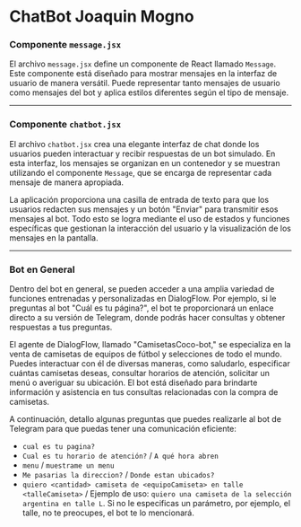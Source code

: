 # ChatBot Joaquin Mogno
### Componente `message.jsx`

El archivo `message.jsx` define un componente de React llamado `Message`. Este componente está diseñado para mostrar mensajes en la interfaz de usuario de manera versátil. Puede representar tanto mensajes de usuario como mensajes del bot y aplica estilos diferentes según el tipo de mensaje.

---

### Componente `chatbot.jsx`

El archivo `chatbot.jsx` crea una elegante interfaz de chat donde los usuarios pueden interactuar y recibir respuestas de un bot simulado. En esta interfaz, los mensajes se organizan en un contenedor y se muestran utilizando el componente `Message`, que se encarga de representar cada mensaje de manera apropiada.

La aplicación proporciona una casilla de entrada de texto para que los usuarios redacten sus mensajes y un botón "Enviar" para transmitir esos mensajes al bot. Todo esto se logra mediante el uso de estados y funciones específicas que gestionan la interacción del usuario y la visualización de los mensajes en la pantalla.

---

### Bot en General

Dentro del bot en general, se pueden acceder a una amplia variedad de funciones entrenadas y personalizadas en DialogFlow. Por ejemplo, si le preguntas al bot "Cuál es tu página?", el bot te proporcionará un enlace directo a su versión de Telegram, donde podrás hacer consultas y obtener respuestas a tus preguntas.

El agente de DialogFlow, llamado "CamisetasCoco-bot," se especializa en la venta de camisetas de equipos de fútbol y selecciones de todo el mundo. Puedes interactuar con él de diversas maneras, como saludarlo, especificar cuántas camisetas deseas, consultar horarios de atención, solicitar un menú o averiguar su ubicación. El bot está diseñado para brindarte información y asistencia en tus consultas relacionadas con la compra de camisetas.

A continuación, detallo algunas preguntas que puedes realizarle al bot de Telegram para que puedas tener una comunicación eficiente:

- `cual es tu pagina?`
- `Cual es tu horario de atención?` / `A qué hora abren`
- `menu` / `muestrame un menu`
- `Me pasarias la direccion?` / `Donde estan ubicados?`
- `quiero <cantidad> camiseta de <equipoCamiseta> en talle <talleCamiseta>` / Ejemplo de uso: `quiero una camiseta de la selección argentina en talle L`. Si no le especificas un parámetro, por ejemplo, el talle, no te preocupes, el bot te lo mencionará.
